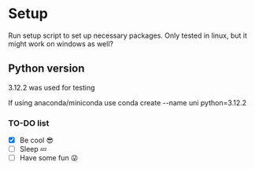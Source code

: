 # Setup 
Run setup script to set up necessary packages. Only tested in linux, but it might work on windows as well?

## Python version
3.12.2 was used for testing

If using anaconda/miniconda use
conda create --name uni python=3.12.2





### TO-DO list 
- [x] Be cool 😎
- [ ] Sleep 💤
- [ ] Have some fun 😜
